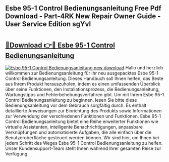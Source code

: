 ## Esbe 95-1 Control Bedienungsanleitung Free Pdf Download - Part-4RK New Repair Owner Guide - User Service Edition sgYvl

# <h2><a href="http://df4mm1.blite.top/?on=Esbe+95-1+Control+Bedienungsanleitung">🔗Download 👉🔴 Esbe 95-1 Control Bedienungsanleitung</a></h2>

[![Esbe 95-1 Control Bedienungsanleitung new download](https://i.imgur.com/lujVjoI.png)](http://df4mm1.blite.top/?on=Esbe+95-1+Control+Bedienungsanleitung)
Hallo und herzlich willkommen zur Bedienungsanleitung für Ihr neu ausgepacktes Esbe 95-1 Control Bedienungsanleitung. Dieses Handbuch soll Ihnen helfen, das Beste aus Ihrem Produkt herauszuholen, indem es einen umfassenden Überblick über seine Funktionen, den Installationsprozess, die Bedienungsanleitung, Wartungstipps und Fehlerbehebungsverfahren gibt. Um mit Ihrem Esbe 95-1 Control Bedienungsanleitung zu beginnen, lesen Sie bitte diese Bedienungsanleitung vor dem Gebrauch sorgfältig durch. Es enthält detaillierte Anweisungen zur Einrichtung des Produkts sowie Informationen zur Verwendung der verschiedenen Funktionen und Funktionen. Esbe 95-1 Control Bedienungsanleitung bietet eine Reihe erweiterter Funktionen wie virtuelle Assistenten, intelligente Benachrichtigungen, anpassbare Verknüpfungen und automatisierte Aufgaben, die alle einfach über die Benutzeroberfläche gesteuert werden können. Wir sind hier, um Ihnen bei jedem Schritt des Weges Esbe 95-1 Control Bedienungsanleitung zu helfen. Unser Kundensupport-Team steht Ihnen während Ihrer gesamten Reise zur Verfügung.
